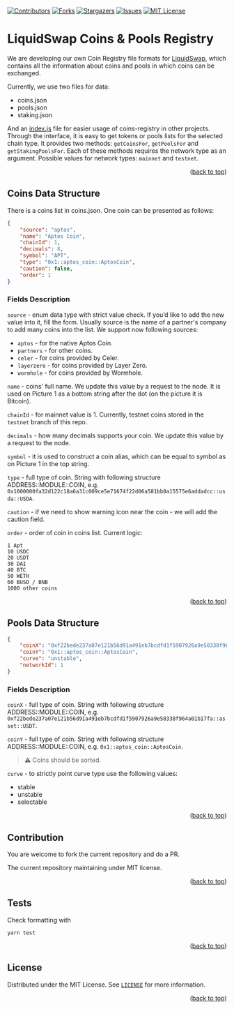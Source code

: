 <a name="readme-top"></a>

<!-- PROJECT SHIELDS -->
[![Contributors][contributors-shield]][contributors-url]
[![Forks][forks-shield]][forks-url]
[![Stargazers][stars-shield]][stars-url]
[![Issues][issues-shield]][issues-url]
[![MIT License][license-shield]][license-url]

# LiquidSwap Coins & Pools Registry

We are developing our own Coin Registry file formats for [LiquidSwap](https://liquidswap.com), which contains all the information about coins and pools in which coins can be exchanged.

Currently, we use two files for data:

- coins.json
- pools.json
- staking.json

And an [index.js](src/index.js) file for easier usage of coins-registry in other projects. Through the interface, it is easy to get tokens or pools lists for the selected chain type. It provides two methods: `getCoinsFor`, `getPoolsFor` and `getStakingPoolsFor`. Each of these methods requires the network type as an argument. Possible values for network types: `mainnet` and `testnet`.

<p align="right">(<a href="#readme-top">back to top</a>)</p>

## Coins Data Structure

There is a coins list in coins.json. One coin can be presented as follows:

```JSON
{
    "source": "aptos",
    "name": "Aptos Coin",
    "chainId": 1,
    "decimals": 8,
    "symbol": "APT",
    "type": "0x1::aptos_coin::AptosCoin",
    "caution": false,
    "order": 1
}
```

### Fields Description

```source``` - enum data type with strict value check. If you’d like to add the new value into it, fill the form. Usually source is the name of a partner's company to add many coins into the list. We support now following sources: 

* ```aptos``` - for the native Aptos Coin.
* ```partners``` - for other coins.
* ```celer``` - for coins provided by Celer.
* ```layerzero``` - for coins provided by Layer Zero.
* ```wormhole``` - for coins provided by Wormhole.

```name``` - coins' full name. We update this value by a request to the node. It is used on Picture 1 as a bottom string after the dot (on the picture it is Bitcoin).

```chainId``` - for mainnet value is 1. Currently, testnet coins stored in the ```testnet``` branch of this repo.

```decimals``` - how many decimals supports your coin. We update this value by a request to the node.

```symbol``` -  it is used to construct a coin alias, which can be equal to symbol as on Picture 1 in the top string.

```type``` - full type of coin. String with following structure ADDRESS::MODULE::COIN, e.g. ```0x1000000fa32d122c18a6a31c009ce5e71674f22d06a581bb0a15575e6addadcc::usda::USDA```.

```caution``` - if we need to show warning icon near the coin - we will add the caution field.

```order``` - order of coin in coins list. Current logic:

```
1 Apt
10 USDC
20 USDT
30 DAI
40 BTC
50 WETH
60 BUSD / BNB
1000 other coins
````

<p align="right">(<a href="#readme-top">back to top</a>)</p>

## Pools Data Structure


```JSON
{
    "coinX": "0xf22bede237a07e121b56d91a491eb7bcdfd1f5907926a9e58338f964a01b17fa::asset::USDT",
    "coinY": "0x1::aptos_coin::AptosCoin",
    "curve": "unstable",
    "networkId": 1
}
```

### Fields Description

```coinX``` - full type of coin. String with following structure ADDRESS::MODULE::COIN, e.g. ```0xf22bede237a07e121b56d91a491eb7bcdfd1f5907926a9e58338f964a01b17fa::asset::USDT```.

```coinY``` - full type of coin. String with following structure ADDRESS::MODULE::COIN, e.g. ```0x1::aptos_coin::AptosCoin```.

> ⚠️ Coins should be sorted.


```curve``` - to strictly point curve type use the following values: 
* stable
* unstable
* selectable

<p align="right">(<a href="#readme-top">back to top</a>)</p>

## Contribution

You are welcome to fork the current repository and do a PR. 

The current repository maintaining under MIT license.

<p align="right">(<a href="#readme-top">back to top</a>)</p>

## Tests

Check formatting with 

```shell
yarn test
```

<p align="right">(<a href="#readme-top">back to top</a>)</p>

## License 

Distributed under the MIT License. See [`LICENSE`](LICENSE) for more information.

<p align="right">(<a href="#readme-top">back to top</a>)</p>


<!-- MARKDOWN LINKS & IMAGES -->
<!-- https://www.markdownguide.org/basic-syntax/#reference-style-links -->
[contributors-shield]: https://img.shields.io/github/contributors/pontem-network/coins-registry.svg?style=for-the-badge
[contributors-url]: https://github.com/pontem-network/coins-registry/graphs/contributors
[forks-shield]: https://img.shields.io/github/forks/pontem-network/coins-registry.svg?style=for-the-badge
[forks-url]: https://github.com/pontem-network/coins-registry/network/members
[stars-shield]: https://img.shields.io/github/stars/pontem-network/coins-registry.svg?style=for-the-badge
[stars-url]: https://github.com/pontem-network/coins-registry/stargazers
[issues-shield]: https://img.shields.io/github/issues/pontem-network/coins-registry.svg?style=for-the-badge
[issues-url]: https://github.com/pontem-network/coins-registry/issues
[license-shield]: https://img.shields.io/github/license/pontem-network/coins-registry.svg?style=for-the-badge
[license-url]: https://github.com/pontem-network/coins-registry/blob/main/LICENSE
